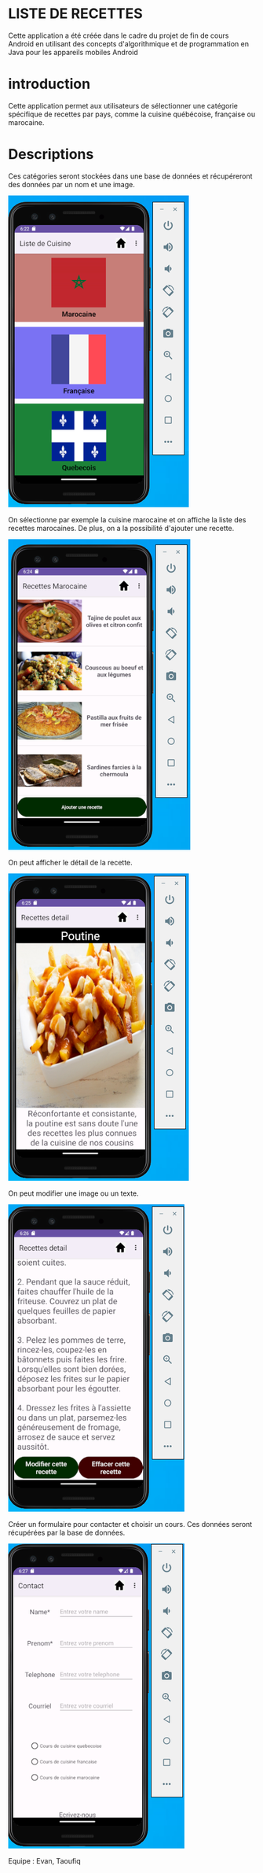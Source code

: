 # LISTE DE RECETTES

Cette application a été créée dans le cadre du projet de fin de cours Android en utilisant des concepts d'algorithmique et de programmation en Java pour les appareils mobiles Android

# introduction

Cette application permet aux utilisateurs de sélectionner une catégorie spécifique de recettes par pays, comme la cuisine québécoise, française ou marocaine.

# Descriptions

Ces catégories seront stockées dans une base de données et récupéreront des données par un nom et une image.

![projet1](./projet3_1.PNG)


On sélectionne par exemple la cuisine marocaine et on affiche la liste des recettes marocaines. De plus, on a la possibilité d'ajouter une recette.

![projet1](./projet3_2.PNG)

On peut afficher le détail de la recette.

![projet1](./projet3_3.PNG)

On peut modifier une image ou un texte.

![projet1](./projet3_4.PNG)

Créer un formulaire pour contacter et choisir un cours. Ces données seront récupérées par la base de données.

![projet1](./projet3_5.PNG)

Equipe : Evan, Taoufiq
